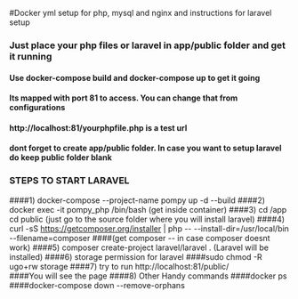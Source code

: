 #Docker yml setup for php, mysql and nginx and instructions for laravel setup
### Just place your php files or laravel in app/public folder and get it running
#### Use docker-compose build and docker-compose up to get it going
#### Its mapped with port 81 to access. You can change that from configurations
#### http://localhost:81/yourphpfile.php is a test url
#### dont forget to create app/public  folder. In case you want to setup laravel do keep public folder blank
 

### STEPS TO START LARAVEL
####1) docker-compose --project-name pompy up -d --build
####2) docker  exec -it pompy_php /bin/bash (get inside container)
####3) cd /app cd public (just go to the source folder where you will install laravel)
####4) curl -sS https://getcomposer.org/installer | php -- --install-dir=/usr/local/bin --filename=composer
####(get composer -- in case composer doesnt work)
####5) composer create-project laravel/laravel . (Laravel will be installed)
####6) storage  permission for laravel
####sudo chmod -R ugo+rw storage
####7) try to run http://localhost:81/public/  
####You will see the page
####8) Other Handy commands
####docker ps
####docker-compose down --remove-orphans
